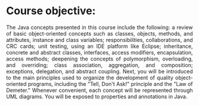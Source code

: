 <h1 aling="left">Course objective:</h1>
<p align="justify">
  The Java concepts presented in this course include the following: a review of basic object-oriented
  concepts such as classes, objects, methods, and attributes, instance and class variables; responsibilities,
  collaborations, and CRC cards; unit testing, using an IDE platform like Eclipse; inheritance, concrete and
  abstract classes, interfaces, access modifiers, encapsulation, access methods; deepening the concepts of
  polymorphism, overloading, and overriding; class association, aggregation, and composition; exceptions,
  delegation, and abstract coupling. Next, you will be introduced to the main principles used to organize the
  development of quality object-oriented programs, including the "Tell, Don't Ask!" principle and the "Law of
  Demeter." Whenever convenient, each concept will be represented through UML diagrams. You will be exposed to
  properties and annotations in Java.
</p>

